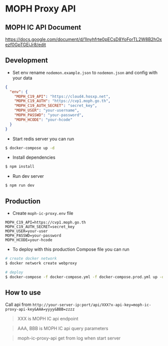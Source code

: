 # MOPH Proxy API

## MOPH IC API Document

https://docs.google.com/document/d/1Inyhfrte0pECsD8YoForTL2W8B2hOxezf0GpTGEjJr8/edit

## Development

- Set env rename `nodemon.example.json` to `nodemon.json` and config with your data

```json
{
  "env": {
    "MOPH_C19_API": "https://cloud4.hosxp.net",
    "MOPH_C19_AUTH": "https://cvp1.moph.go.th",
    "MOPH_C19_AUTH_SECRET": "secret_key",
    "MOPH_USER": "your-username",
    "MOPH_PASSWD": "your-password",
    "MOPH_HCODE": "your-hcode"
  }
}
```

- Start redis server you can run

```bash
$ docker-compose up -d
```

- Install dependencies

```bash
$ npm install
```

- Run dev server

```bash
$ npm run dev
```

## Production

- Create `moph-ic-proxy.env` file

```env
MOPH_C19_API=https://cvp1.moph.go.th
MOPH_C19_AUTH_SECRET=secret_key
MOPH_USER=your-user
MOPH_PASSWD=your-password
MOPH_HCODE=your-hcode
```

- To deploy with this production Compose file you can run

```bash
# create docker network
$ docker network create webproxy

# deploy
$ docker-compose -f docker-compose.yml -f docker-compose.prod.yml up -d
```

## How to use

Call api from `http://your-server-ip:port/api/XXX?x-api-key=moph-ic-proxy-api-key&AAA=yyyy&BBB=zzzz`

>XXX is MOPH IC api endpoint

>AAA, BBB is MOPH IC api query parameters

>moph-ic-proxy-api get from log when start server
